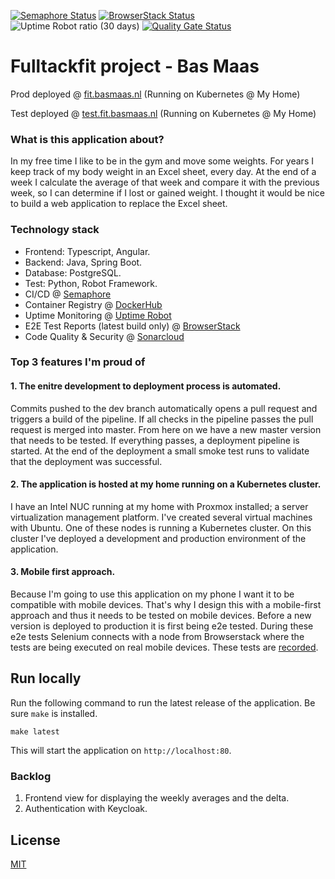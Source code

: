 [![Semaphore Status](https://Bamaas.semaphoreci.com/badges/FullStackFit/branches/master.svg?style=shields)](https://bamaas.semaphoreci.com/projects/FullStackFit/)
[![BrowserStack Status](https://automate.browserstack.com/badge.svg?badge_key=SFlpQ0s5WW1GaWlJYjVjL3R4TGpRZHBUei9lY1J5Sng5QnY3NjdQSlhSQT0tLW5vY1FwamkyTituZDRldG1DOG0wNXc9PQ==--9bfa6e5f0a81668369f9ebb1ba200bc64ef3191f)](https://automate.browserstack.com/public-build/SFlpQ0s5WW1GaWlJYjVjL3R4TGpRZHBUei9lY1J5Sng5QnY3NjdQSlhSQT0tLW5vY1FwamkyTituZDRldG1DOG0wNXc9PQ==--9bfa6e5f0a81668369f9ebb1ba200bc64ef3191f)
![Uptime Robot ratio (30 days)](https://img.shields.io/uptimerobot/ratio/m784599266-50bceabcc776dda1320c0df8?label=Uptime)
[![Quality Gate Status](https://sonarcloud.io/api/project_badges/measure?project=bamaas_FullStackFit&metric=alert_status)](https://sonarcloud.io/dashboard?id=bamaas_FullStackFit)

# Fulltackfit project - Bas Maas

Prod deployed @ [fit.basmaas.nl](https://fit.basmaas.nl) (Running on Kubernetes @ My Home)

Test deployed @ [test.fit.basmaas.nl](https://test.fit.basmaas.nl) (Running on Kubernetes @ My Home)

### What is this application about?
In my free time I like to be in the gym and move some weights. For years I keep track of my body weight in an Excel sheet, every day. At the end of a week I calculate the average of that week and compare it with the previous week, so I can determine if I lost or gained weight. I thought it would be nice to build a web application to replace the Excel sheet.

### Technology stack
- Frontend: Typescript, Angular.
- Backend: Java, Spring Boot.
- Database: PostgreSQL.
- Test: Python, Robot Framework.
- CI/CD @ [Semaphore](https://bamaas.semaphoreci.com/projects/FullStackFit/)
- Container Registry @ [DockerHub](https://hub.docker.com/u/bamaas)
- Uptime Monitoring @ [Uptime Robot](https://stats.uptimerobot.com/zp8vnhRRwy)
- E2E Test Reports (latest build only) @ [BrowserStack](https://automate.browserstack.com/public-build/SFlpQ0s5WW1GaWlJYjVjL3R4TGpRZHBUei9lY1J5Sng5QnY3NjdQSlhSQT0tLW5vY1FwamkyTituZDRldG1DOG0wNXc9PQ==--9bfa6e5f0a81668369f9ebb1ba200bc64ef3191f)
- Code Quality & Security @ [Sonarcloud](https://sonarcloud.io/dashboard?id=bamaas_FullStackFit)

### Top 3 features I'm proud of

#### 1. The enitre development to deployment process is automated. 
Commits pushed to the dev branch automatically opens a pull request and triggers a build of the pipeline. If all checks in the pipeline passes the pull request is merged into master. From here on we have a new master version that needs to be tested. If everything passes, a deployment pipeline is started. At the end of the deployment a small smoke test runs to validate that the deployment was successful.

#### 2. The application is hosted at my home running on a Kubernetes cluster.
I have an Intel NUC running at my home with Proxmox installed; a server virtualization management platform. I've created several virtual machines with Ubuntu. One of these nodes is running a Kubernetes cluster. On this cluster I've deployed a development and production environment of the application.

#### 3. Mobile first approach.
Because I'm going to use this application on my phone I want it to be compatible with mobile devices. That's why I design this with a mobile-first approach and thus it needs to be tested on mobile devices. Before a new version is deployed to production it is first being e2e tested. During these e2e tests Selenium connects with a node from Browserstack where the tests are being executed on real mobile devices. These tests are [recorded](https://automate.browserstack.com/public-build/SFlpQ0s5WW1GaWlJYjVjL3R4TGpRZHBUei9lY1J5Sng5QnY3NjdQSlhSQT0tLW5vY1FwamkyTituZDRldG1DOG0wNXc9PQ==--9bfa6e5f0a81668369f9ebb1ba200bc64ef3191f).

## Run locally
Run the following command to run the latest release of the application. Be sure `make` is installed.

`make latest`

This will start the application on `http://localhost:80`.

### Backlog
1. Frontend view for displaying the weekly averages and the delta.
2. Authentication with Keycloak.

## License
[MIT](https://github.com/bamaas/FullStackFit/blob/master/LICENSE.md)